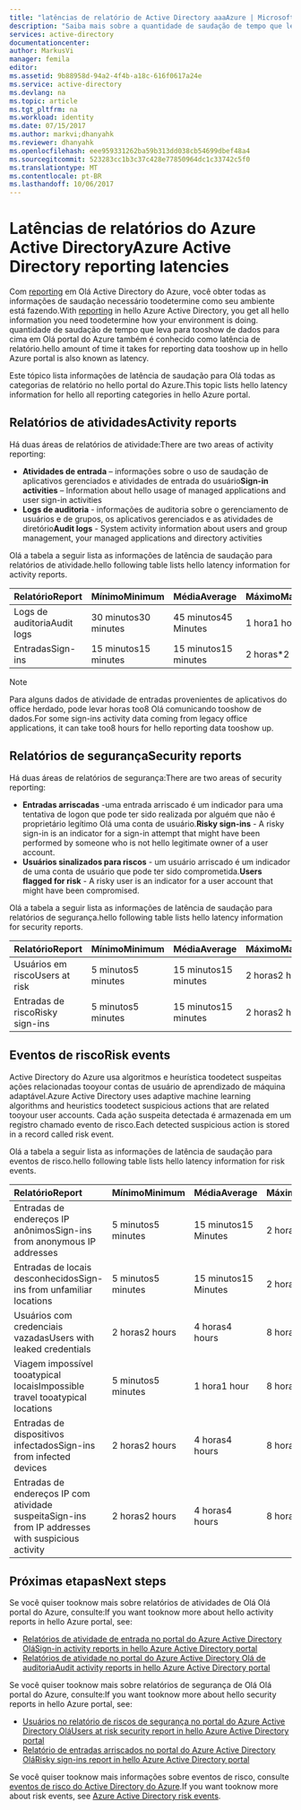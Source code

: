 ```yaml
---
title: "latências de relatório de Active Directory aaaAzure | Microsoft Docs"
description: "Saiba mais sobre a quantidade de saudação de tempo que leva para relatar eventos tooshow backup no portal do Azure"
services: active-directory
documentationcenter: 
author: MarkusVi
manager: femila
editor: 
ms.assetid: 9b88958d-94a2-4f4b-a18c-616f0617a24e
ms.service: active-directory
ms.devlang: na
ms.topic: article
ms.tgt_pltfrm: na
ms.workload: identity
ms.date: 07/15/2017
ms.author: markvi;dhanyahk
ms.reviewer: dhanyahk
ms.openlocfilehash: eee959331262ba59b313dd038cb54699dbef48a4
ms.sourcegitcommit: 523283cc1b3c37c428e77850964dc1c33742c5f0
ms.translationtype: MT
ms.contentlocale: pt-BR
ms.lasthandoff: 10/06/2017
---
```

# <a name="azure-active-directory-reporting-latencies"></a><span data-ttu-id="e0631-103">Latências de relatórios do Azure Active Directory</span><span class="sxs-lookup"><span data-stu-id="e0631-103">Azure Active Directory reporting latencies</span></span>

<span data-ttu-id="e0631-104">Com [reporting](active-directory-preview-explainer.md) em Olá Active Directory do Azure, você obter todas as informações de saudação necessário toodetermine como seu ambiente está fazendo.</span><span class="sxs-lookup"><span data-stu-id="e0631-104">With [reporting](active-directory-preview-explainer.md) in hello Azure Active Directory, you get all hello information you need toodetermine how your environment is doing.</span></span> <span data-ttu-id="e0631-105">quantidade de saudação de tempo que leva para tooshow de dados para cima em Olá portal do Azure também é conhecido como latência de relatório.</span><span class="sxs-lookup"><span data-stu-id="e0631-105">hello amount of time it takes for reporting data tooshow up in hello Azure portal is also known as latency.</span></span> 

<span data-ttu-id="e0631-106">Este tópico lista informações de latência de saudação para Olá todas as categorias de relatório no hello portal do Azure.</span><span class="sxs-lookup"><span data-stu-id="e0631-106">This topic lists hello latency information for hello all reporting categories in hello Azure portal.</span></span> 


## <a name="activity-reports"></a><span data-ttu-id="e0631-107">Relatórios de atividades</span><span class="sxs-lookup"><span data-stu-id="e0631-107">Activity reports</span></span>

<span data-ttu-id="e0631-108">Há duas áreas de relatórios de atividade:</span><span class="sxs-lookup"><span data-stu-id="e0631-108">There are two areas of activity reporting:</span></span>

- <span data-ttu-id="e0631-109">**Atividades de entrada** – informações sobre o uso de saudação de aplicativos gerenciados e atividades de entrada do usuário</span><span class="sxs-lookup"><span data-stu-id="e0631-109">**Sign-in activities** – Information about hello usage of managed applications and user sign-in activities</span></span>
- <span data-ttu-id="e0631-110">**Logs de auditoria** - informações de auditoria sobre o gerenciamento de usuários e de grupos, os aplicativos gerenciados e as atividades de diretório</span><span class="sxs-lookup"><span data-stu-id="e0631-110">**Audit logs** - System activity information about users and group management, your managed applications and directory activities</span></span>

<span data-ttu-id="e0631-111">Olá a tabela a seguir lista as informações de latência de saudação para relatórios de atividade.</span><span class="sxs-lookup"><span data-stu-id="e0631-111">hello following table lists hello latency information for activity reports.</span></span>

| <span data-ttu-id="e0631-112">Relatório</span><span class="sxs-lookup"><span data-stu-id="e0631-112">Report</span></span> | <span data-ttu-id="e0631-113">Mínimo</span><span class="sxs-lookup"><span data-stu-id="e0631-113">Minimum</span></span> | <span data-ttu-id="e0631-114">Média</span><span class="sxs-lookup"><span data-stu-id="e0631-114">Average</span></span> | <span data-ttu-id="e0631-115">Máximo</span><span class="sxs-lookup"><span data-stu-id="e0631-115">Maximum</span></span> |
| :-- | --- | --- | --- |
| <span data-ttu-id="e0631-116">Logs de auditoria</span><span class="sxs-lookup"><span data-stu-id="e0631-116">Audit logs</span></span>             | <span data-ttu-id="e0631-117">30 minutos</span><span class="sxs-lookup"><span data-stu-id="e0631-117">30 minutes</span></span>  | <span data-ttu-id="e0631-118">45 minutos</span><span class="sxs-lookup"><span data-stu-id="e0631-118">45 Minutes</span></span> | <span data-ttu-id="e0631-119">1 hora</span><span class="sxs-lookup"><span data-stu-id="e0631-119">1 hour</span></span>     |
| <span data-ttu-id="e0631-120">Entradas</span><span class="sxs-lookup"><span data-stu-id="e0631-120">Sign-ins</span></span>               | <span data-ttu-id="e0631-121">15 minutos</span><span class="sxs-lookup"><span data-stu-id="e0631-121">15 minutes</span></span>  | <span data-ttu-id="e0631-122">15 minutos</span><span class="sxs-lookup"><span data-stu-id="e0631-122">15 minutes</span></span> | <span data-ttu-id="e0631-123">2 horas*</span><span class="sxs-lookup"><span data-stu-id="e0631-123">2 hours*</span></span>   |

>[!NOTE]
> <span data-ttu-id="e0631-124">Para alguns dados de atividade de entradas provenientes de aplicativos do office herdado, pode levar horas too8 Olá comunicando tooshow de dados.</span><span class="sxs-lookup"><span data-stu-id="e0631-124">For some sign-ins activity data coming from legacy office applications, it can take too8 hours for hello reporting data tooshow up.</span></span> 


## <a name="security-reports"></a><span data-ttu-id="e0631-125">Relatórios de segurança</span><span class="sxs-lookup"><span data-stu-id="e0631-125">Security reports</span></span>

<span data-ttu-id="e0631-126">Há duas áreas de relatórios de segurança:</span><span class="sxs-lookup"><span data-stu-id="e0631-126">There are two areas of security reporting:</span></span>

- <span data-ttu-id="e0631-127">**Entradas arriscadas** -uma entrada arriscado é um indicador para uma tentativa de logon que pode ter sido realizada por alguém que não é proprietário legítimo Olá uma conta de usuário.</span><span class="sxs-lookup"><span data-stu-id="e0631-127">**Risky sign-ins** - A risky sign-in is an indicator for a sign-in attempt that might have been performed by someone who is not hello legitimate owner of a user account.</span></span> 
- <span data-ttu-id="e0631-128">**Usuários sinalizados para riscos** - um usuário arriscado é um indicador de uma conta de usuário que pode ter sido comprometida.</span><span class="sxs-lookup"><span data-stu-id="e0631-128">**Users flagged for risk** - A risky user is an indicator for a user account that might have been compromised.</span></span> 

<span data-ttu-id="e0631-129">Olá a tabela a seguir lista as informações de latência de saudação para relatórios de segurança.</span><span class="sxs-lookup"><span data-stu-id="e0631-129">hello following table lists hello latency information for security reports.</span></span>

| <span data-ttu-id="e0631-130">Relatório</span><span class="sxs-lookup"><span data-stu-id="e0631-130">Report</span></span> | <span data-ttu-id="e0631-131">Mínimo</span><span class="sxs-lookup"><span data-stu-id="e0631-131">Minimum</span></span> | <span data-ttu-id="e0631-132">Média</span><span class="sxs-lookup"><span data-stu-id="e0631-132">Average</span></span> | <span data-ttu-id="e0631-133">Máximo</span><span class="sxs-lookup"><span data-stu-id="e0631-133">Maximum</span></span> |
| :-- | --- | --- | --- |
| <span data-ttu-id="e0631-134">Usuários em risco</span><span class="sxs-lookup"><span data-stu-id="e0631-134">Users at risk</span></span>          | <span data-ttu-id="e0631-135">5 minutos</span><span class="sxs-lookup"><span data-stu-id="e0631-135">5 minutes</span></span>   | <span data-ttu-id="e0631-136">15 minutos</span><span class="sxs-lookup"><span data-stu-id="e0631-136">15 minutes</span></span>  | <span data-ttu-id="e0631-137">2 horas</span><span class="sxs-lookup"><span data-stu-id="e0631-137">2 hours</span></span>  |
| <span data-ttu-id="e0631-138">Entradas de risco</span><span class="sxs-lookup"><span data-stu-id="e0631-138">Risky sign-ins</span></span>         | <span data-ttu-id="e0631-139">5 minutos</span><span class="sxs-lookup"><span data-stu-id="e0631-139">5 minutes</span></span>   | <span data-ttu-id="e0631-140">15 minutos</span><span class="sxs-lookup"><span data-stu-id="e0631-140">15 minutes</span></span>  | <span data-ttu-id="e0631-141">2 horas</span><span class="sxs-lookup"><span data-stu-id="e0631-141">2 hours</span></span>  |

## <a name="risk-events"></a><span data-ttu-id="e0631-142">Eventos de risco</span><span class="sxs-lookup"><span data-stu-id="e0631-142">Risk events</span></span>

<span data-ttu-id="e0631-143">Active Directory do Azure usa algoritmos e heurística toodetect suspeitas ações relacionadas tooyour contas de usuário de aprendizado de máquina adaptável.</span><span class="sxs-lookup"><span data-stu-id="e0631-143">Azure Active Directory uses adaptive machine learning algorithms and heuristics toodetect suspicious actions that are related tooyour user accounts.</span></span> <span data-ttu-id="e0631-144">Cada ação suspeita detectada é armazenada em um registro chamado evento de risco.</span><span class="sxs-lookup"><span data-stu-id="e0631-144">Each detected suspicious action is stored in a record called risk event.</span></span>

<span data-ttu-id="e0631-145">Olá a tabela a seguir lista as informações de latência de saudação para eventos de risco.</span><span class="sxs-lookup"><span data-stu-id="e0631-145">hello following table lists hello latency information for risk events.</span></span>

| <span data-ttu-id="e0631-146">Relatório</span><span class="sxs-lookup"><span data-stu-id="e0631-146">Report</span></span> | <span data-ttu-id="e0631-147">Mínimo</span><span class="sxs-lookup"><span data-stu-id="e0631-147">Minimum</span></span> | <span data-ttu-id="e0631-148">Média</span><span class="sxs-lookup"><span data-stu-id="e0631-148">Average</span></span> | <span data-ttu-id="e0631-149">Máximo</span><span class="sxs-lookup"><span data-stu-id="e0631-149">Maximum</span></span> |
| :-- | --- | --- | --- |
| <span data-ttu-id="e0631-150">Entradas de endereços IP anônimos</span><span class="sxs-lookup"><span data-stu-id="e0631-150">Sign-ins from anonymous IP addresses</span></span> |<span data-ttu-id="e0631-151">5 minutos</span><span class="sxs-lookup"><span data-stu-id="e0631-151">5 minutes</span></span> |<span data-ttu-id="e0631-152">15 minutos</span><span class="sxs-lookup"><span data-stu-id="e0631-152">15 Minutes</span></span> |<span data-ttu-id="e0631-153">2 horas</span><span class="sxs-lookup"><span data-stu-id="e0631-153">2 hours</span></span> |
| <span data-ttu-id="e0631-154">Entradas de locais desconhecidos</span><span class="sxs-lookup"><span data-stu-id="e0631-154">Sign-ins from unfamiliar locations</span></span> |<span data-ttu-id="e0631-155">5 minutos</span><span class="sxs-lookup"><span data-stu-id="e0631-155">5 minutes</span></span> |<span data-ttu-id="e0631-156">15 minutos</span><span class="sxs-lookup"><span data-stu-id="e0631-156">15 Minutes</span></span> |<span data-ttu-id="e0631-157">2 horas</span><span class="sxs-lookup"><span data-stu-id="e0631-157">2 hours</span></span> |
| <span data-ttu-id="e0631-158">Usuários com credenciais vazadas</span><span class="sxs-lookup"><span data-stu-id="e0631-158">Users with leaked credentials</span></span> |<span data-ttu-id="e0631-159">2 horas</span><span class="sxs-lookup"><span data-stu-id="e0631-159">2 hours</span></span> |<span data-ttu-id="e0631-160">4 horas</span><span class="sxs-lookup"><span data-stu-id="e0631-160">4 hours</span></span> |<span data-ttu-id="e0631-161">8 horas</span><span class="sxs-lookup"><span data-stu-id="e0631-161">8 hours</span></span> |
| <span data-ttu-id="e0631-162">Viagem impossível tooatypical locais</span><span class="sxs-lookup"><span data-stu-id="e0631-162">Impossible travel tooatypical locations</span></span> |<span data-ttu-id="e0631-163">5 minutos</span><span class="sxs-lookup"><span data-stu-id="e0631-163">5 minutes</span></span> |<span data-ttu-id="e0631-164">1 hora</span><span class="sxs-lookup"><span data-stu-id="e0631-164">1 hour</span></span> |<span data-ttu-id="e0631-165">8 horas</span><span class="sxs-lookup"><span data-stu-id="e0631-165">8 hours</span></span>  |
| <span data-ttu-id="e0631-166">Entradas de dispositivos infectados</span><span class="sxs-lookup"><span data-stu-id="e0631-166">Sign-ins from infected devices</span></span> |<span data-ttu-id="e0631-167">2 horas</span><span class="sxs-lookup"><span data-stu-id="e0631-167">2 hours</span></span> |<span data-ttu-id="e0631-168">4 horas</span><span class="sxs-lookup"><span data-stu-id="e0631-168">4 hours</span></span> |<span data-ttu-id="e0631-169">8 horas</span><span class="sxs-lookup"><span data-stu-id="e0631-169">8 hours</span></span>  |
| <span data-ttu-id="e0631-170">Entradas de endereços IP com atividade suspeita</span><span class="sxs-lookup"><span data-stu-id="e0631-170">Sign-ins from IP addresses with suspicious activity</span></span> |<span data-ttu-id="e0631-171">2 horas</span><span class="sxs-lookup"><span data-stu-id="e0631-171">2 hours</span></span> |<span data-ttu-id="e0631-172">4 horas</span><span class="sxs-lookup"><span data-stu-id="e0631-172">4 hours</span></span> |<span data-ttu-id="e0631-173">8 horas</span><span class="sxs-lookup"><span data-stu-id="e0631-173">8 hours</span></span>  |



## <a name="next-steps"></a><span data-ttu-id="e0631-174">Próximas etapas</span><span class="sxs-lookup"><span data-stu-id="e0631-174">Next steps</span></span>

<span data-ttu-id="e0631-175">Se você quiser tooknow mais sobre relatórios de atividades de Olá Olá portal do Azure, consulte:</span><span class="sxs-lookup"><span data-stu-id="e0631-175">If you want tooknow more about hello activity reports in hello Azure portal, see:</span></span>

- [<span data-ttu-id="e0631-176">Relatórios de atividade de entrada no portal do Azure Active Directory Olá</span><span class="sxs-lookup"><span data-stu-id="e0631-176">Sign-in activity reports in hello Azure Active Directory portal</span></span>](active-directory-reporting-activity-sign-ins.md)
- [<span data-ttu-id="e0631-177">Relatórios de atividade no portal do Azure Active Directory Olá de auditoria</span><span class="sxs-lookup"><span data-stu-id="e0631-177">Audit activity reports in hello Azure Active Directory portal</span></span>](active-directory-reporting-activity-audit-logs.md)

<span data-ttu-id="e0631-178">Se você quiser tooknow mais sobre relatórios de segurança de Olá Olá portal do Azure, consulte:</span><span class="sxs-lookup"><span data-stu-id="e0631-178">If you want tooknow more about hello security reports in hello Azure portal, see:</span></span>

- [<span data-ttu-id="e0631-179">Usuários no relatório de riscos de segurança no portal do Azure Active Directory Olá</span><span class="sxs-lookup"><span data-stu-id="e0631-179">Users at risk security report in hello Azure Active Directory portal</span></span>](active-directory-reporting-security-user-at-risk.md)
- [<span data-ttu-id="e0631-180">Relatório de entradas arriscados no portal do Azure Active Directory Olá</span><span class="sxs-lookup"><span data-stu-id="e0631-180">Risky sign-ins report in hello Azure Active Directory portal</span></span>](active-directory-reporting-security-risky-sign-ins.md)

<span data-ttu-id="e0631-181">Se você quiser tooknow mais informações sobre eventos de risco, consulte [eventos de risco do Active Directory do Azure](active-directory-reporting-risk-events.md).</span><span class="sxs-lookup"><span data-stu-id="e0631-181">If you want tooknow more about risk events, see [Azure Active Directory risk events](active-directory-reporting-risk-events.md).</span></span>
